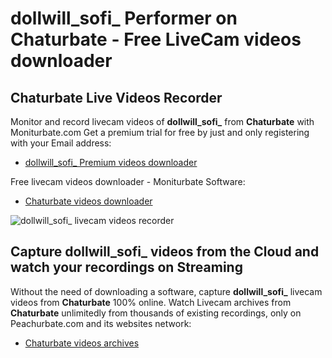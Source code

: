 # dollwill_sofi_ Performer on Chaturbate - Free LiveCam videos downloader

## Chaturbate Live Videos Recorder

Monitor and record livecam videos of **dollwill_sofi_** from **Chaturbate** with Moniturbate.com
Get a premium trial for free by just and only registering with your Email address:
* [dollwill_sofi_ Premium videos downloader](https://moniturbate.com/request-demo-licence-key.html)

Free livecam videos downloader - Moniturbate Software:
* [Chaturbate videos downloader](https://moniturbate.com/moniturbate-download-software.html)

![dollwill_sofi_ livecam videos recorder](https://peachurnet.com/templates/moniturbate-software.png)


## Capture dollwill_sofi_ videos from the Cloud and watch your recordings on Streaming

Without the need of downloading a software, capture **dollwill_sofi_** livecam videos from **Chaturbate** 100% online.
Watch Livecam archives from **Chaturbate** unlimitedly from thousands of existing recordings, only on Peachurbate.com and its websites network:
* [Chaturbate videos archives](https://peachurnet.com/)